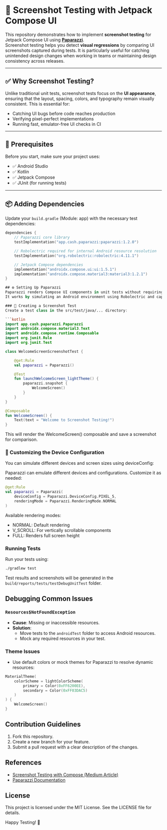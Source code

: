 # 📸 Screenshot Testing with Jetpack Compose UI

This repository demonstrates how to implement **screenshot testing** for Jetpack Compose UI using [**Paparazzi**](https://cashapp.github.io/paparazzi/).  
Screenshot testing helps you detect **visual regressions** by comparing UI screenshots captured during tests. It is particularly useful for catching unintended design changes when working in teams or maintaining design consistency across releases.

---

## ✅ Why Screenshot Testing?

Unlike traditional unit tests, screenshot tests focus on the **UI appearance**, ensuring that the layout, spacing, colors, and typography remain visually consistent. This is essential for:

- Catching UI bugs before code reaches production
- Verifying pixel-perfect implementations
- Running fast, emulator-free UI checks in CI

---

## 🧰 Prerequisites

Before you start, make sure your project uses:

- ✅ Android Studio
- ✅ Kotlin
- ✅ Jetpack Compose
- ✅ JUnit (for running tests)

---

## 📦 Adding Dependencies

Update your `build.gradle` (Module: app) with the necessary test dependencies:

```kotlin
dependencies {
    // Paparazzi core library
    testImplementation("app.cash.paparazzi:paparazzi:1.2.0")

    // Robolectric required for internal Android resource resolution
    testImplementation("org.robolectric:robolectric:4.11.1")

    // Jetpack Compose dependencies
    implementation("androidx.compose.ui:ui:1.5.1")
    implementation("androidx.compose.material3:material3:1.2.1")
}

## ⚙️ Setting Up Paparazzi
Paparazzi renders Compose UI components in unit tests without requiring a device or emulator.
It works by simulating an Android environment using Robolectric and capturing screenshots directly.

### 🧪 Creating a Screenshot Test
Create a test class in the src/test/java/... directory:

```kotlin
import app.cash.paparazzi.Paparazzi
import androidx.compose.material3.Text
import androidx.compose.runtime.Composable
import org.junit.Rule
import org.junit.Test

class WelcomeScreenScreenshotTest {

    @get:Rule
    val paparazzi = Paparazzi()

    @Test
    fun launchWelcomeScreen_lightTheme() {
        paparazzi.snapshot {
            WelcomeScreen()
        }
    }
}

@Composable
fun WelcomeScreen() {
    Text(text = "Welcome to Screenshot Testing!")
}
```

This will render the WelcomeScreen() composable and save a screenshot for comparison.

### 📲 Customizing the Device Configuration
You can simulate different devices and screen sizes using deviceConfig:

Paparazzi can emulate different devices and configurations. Customize it as needed:

```kotlin
@get:Rule
val paparazzi = Paparazzi(
    deviceConfig = Paparazzi.DeviceConfig.PIXEL_5,
    renderingMode = Paparazzi.RenderingMode.NORMAL
)
```

Available rendering modes:
- NORMAL: Default rendering
- V_SCROLL: For vertically scrollable components
- FULL: Renders full screen height

### Running Tests

Run your tests using:

```bash
./gradlew test
```

Test results and screenshots will be generated in the `build/reports/tests/testDebugUnitTest` folder.

## Debugging Common Issues

### `Resources$NotFoundException`

- **Cause**: Missing or inaccessible resources.
- **Solution**:
  - Move tests to the `androidTest` folder to access Android resources.
  - Mock any required resources in your test.

### Theme Issues

- Use default colors or mock themes for Paparazzi to resolve dynamic resources:

```kotlin
MaterialTheme(
    colorScheme = lightColorScheme(
        primary = Color(0xFF6200EE),
        secondary = Color(0xFF03DAC5)
    )
) {
    WelcomeScreen()
}
```

## Contribution Guidelines

1. Fork this repository.
2. Create a new branch for your feature.
3. Submit a pull request with a clear description of the changes.


## References

- [Screenshot Testing with Compose (Medium Article)](https://medium.com/@domen.lanisnik/screenshot-testing-with-compose-9a84bd28b6fb)
- [Paparazzi Documentation](https://cashapp.github.io/paparazzi/)


## License

This project is licensed under the MIT License. See the LICENSE file for details.

Happy Testing! 🎉
